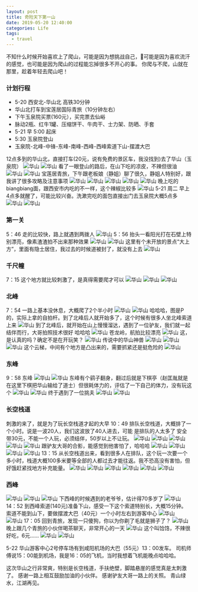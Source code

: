 ```yaml
---
layout: post
title: 奇险天下第一山
date: 2019-05-20 12:40:00
categories: Life
tags:
  - travel
---
```


不知什么时候开始喜欢上了爬山，可能是因为想挑战自己，可能是因为喜欢流汗的感觉，也可能是因为爬山的过程能忘掉很多不开心的事。
你爬与不爬，山就在那里，趁着年轻去爬山吧！

<!--more-->

### 计划行程
* 5-20 西安北-华山北 高铁30分钟
* 华山北打车到宝莲居国际青旅（10分钟左右）
* 下午玉泉院买票(160元），买完票去仙峪
* 脉动2瓶、红牛1罐、压缩饼干、牛肉干、士力架、防晒、手套
* 5-21 早 5:00 起床
* 5:30 玉泉院登山
* 玉泉院-北峰-中锋-东峰-南峰-西峰-西峰索道下山-摆渡大巴

12点多到的华山北，直接打车(20元，说有免费的景区车，我没找到)去了华山（玉泉院）
![华山][1]
![华山][2]
看了一眼登山的路后，在山下吃的凉皮，不辣但很油
![华山][3]
![华山][4]
宝莲居青旅，下午跟老板娘（静姐）聊了很久，静姐人特别好，跟我讲了很多攻略及注意事项
![华山][5]
![华山][6]
![华山][7]
![华山][8]
![华山][9]
晚上吃的biangbiang面，跟西安市内吃的不一样，这个辣椒比较多
![华山][10]
5-21 周二 早上4点多就醒了，可能比较兴奋。洗漱完吃的面包直接出门去玉泉院大概5点多
![华山][11]
![华山][12]

### 第一关
5：46 走的比较快，路上就遇到两拨人
![华山][13]
5：56 抬头一看阳光打在石壁上特别漂亮，像素渣渣拍不出来那种效果
![华山][14]
![华山][15]
这里有个未开放的景点“大上方”，里面有隐士居住，我过去的时候道被封了，就没有上去
![华山][16]

### 千尺幢
7：15 这个地方就比较刺激了，是真得需要爬才可以
![华山][17]
![华山][18]
![华山][19]

### 北峰
7：54 一路上基本没休息，大概爬了2个半小时
![华山][20]
![华山][21]
哈哈哈，图是P的，实际上拿的自拍杆。到了北峰后人就开始多了，这个时候有很多人坐北峰索道上来
![华山][22]
到了北峰后，就开始在山上慢慢溜达，遇到了一位驴友，我们就一起结伴而行，大哥拍照技术很好 哈哈哈
![华山][23]
苍龙岭，航拍比较漂亮
![华山][24]
这，是认真的吗？确定不是在开玩笑？
![华山][25]
传说中的华山神兽
![华山][26]
![华山][27]
![华山][28]
这个云梯，中间有个地方是凸出来的，需要抓紧还是挺危险的
![华山][29]

### 东峰
9：58 东峰
![华山][30]
![华山][31]
东峰有个鹞子翻身，翻过后就是下棋亭（赵匡胤就是在这里下棋把华山输给了道士）但很耗体力的，评估了一下自己的体力，没有玩这个
![华山][32]
![华山][33]
终于遇到了一位挑夫
![华山][34]
![华山][35]

### 长空栈道
刺激的来了，就是为了玩长空栈道才起的大早
10：49 排队长空栈道，大概排了一个小时。说是一波20人，我们这波放了40人进去，可能
是排队的人太多了
安全带30元，不能一个人玩，必须结伴，50岁以上不让玩。
![华山][36]
![华山][37]
![华山][38]
![华山][39]
![华山][40]
跟驴友大哥的合影，能感觉到他害怕了，哈哈哈
![华山][41]
![华山][42]
![华山][43]
![华山][44]
13：15 从长空栈道出来，看到很多人在排队，这个玩一次要一个多小时，栈道大概100多米要等全部的人都过去才能往返。我不恐高没有害怕，但好饿赶紧找地方补充能量。
![华山][45]
![华山][46]
![华山][47]
![华山][48]
![华山][49]
![华山][50]

### 西峰
![华山][51]
![华山][52]
![华山][53]
下西峰的时候遇到的老爷爷，估计得70多岁了
![华山][54]
14：52 到西峰索道(140元)准备下山，感受一下这个索道特别长，大概15分钟。
索道不能到山下，要做摆渡大巴（40元）一个小时左右到游客中心
![华山][55]
![华山][56]
17：05 回到青旅，发现一只傻狗，你以为你剃了毛就是狮子了？
![华山][57]
晚上跟几个青旅的小伙伴喝茶聊天，非常开心的一天
![华山][58]
这个叫饸饹，不辣很好吃，6元……
![华山][59]
![华山][60]

5-22
华山游客中心2号停车场有到咸阳机场的大巴（55元）13：00发车。
司机师傅说15：00能到机场，我是16：05的飞机，当时我想着飞机能晚点哈哈哈。

这次华山之行非常爽，特别是长空栈道，手扶绝壁，脚踏悬崖的感觉真是太刺激了。
感谢一路上相互鼓励加油的小伙伴。
感谢驴友大哥一路上的关照。
青山绿水，江湖再见。


[1]:/images/life/huashan/1.jpeg
[2]:/images/life/huashan/2.jpeg
[3]:/images/life/huashan/3.jpeg
[4]:/images/life/huashan/4.jpeg
[5]:/images/life/huashan/5.jpeg
[6]:/images/life/huashan/6.jpeg
[7]:/images/life/huashan/7.jpeg
[8]:/images/life/huashan/8.jpeg
[9]:/images/life/huashan/9.jpeg
[10]:/images/life/huashan/10.jpeg
[11]:/images/life/huashan/11.jpeg
[12]:/images/life/huashan/12.jpeg
[13]:/images/life/huashan/13.jpeg
[14]:/images/life/huashan/14.jpeg
[15]:/images/life/huashan/15.jpeg
[16]:/images/life/huashan/16.jpeg
[17]:/images/life/huashan/17.jpeg
[18]:/images/life/huashan/18.jpeg
[19]:/images/life/huashan/19.jpeg
[20]:/images/life/huashan/20.jpeg
[21]:/images/life/huashan/21.jpeg
[22]:/images/life/huashan/22.jpg
[23]:/images/life/huashan/23.jpg
[24]:/images/life/huashan/24.jpeg
[25]:/images/life/huashan/25.jpeg
[26]:/images/life/huashan/26.jpeg
[27]:/images/life/huashan/27.jpeg
[28]:/images/life/huashan/28.jpeg
[29]:/images/life/huashan/29.jpeg
[30]:/images/life/huashan/30.jpeg
[31]:/images/life/huashan/31.jpeg
[32]:/images/life/huashan/32.jpeg
[33]:/images/life/huashan/33.jpeg
[34]:/images/life/huashan/34.jpeg
[35]:/images/life/huashan/35.jpeg
[36]:/images/life/huashan/36.jpeg
[37]:/images/life/huashan/37.jpeg
[38]:/images/life/huashan/38.jpeg
[39]:/images/life/huashan/39.jpeg
[40]:/images/life/huashan/40.jpeg
[41]:/images/life/huashan/41.jpg
[42]:/images/life/huashan/42.jpeg
[43]:/images/life/huashan/43.jpeg
[44]:/images/life/huashan/44.jpeg
[45]:/images/life/huashan/45.jpeg
[46]:/images/life/huashan/46.jpeg
[47]:/images/life/huashan/47.jpeg
[48]:/images/life/huashan/48.jpeg
[49]:/images/life/huashan/49.jpeg
[50]:/images/life/huashan/50.jpeg
[51]:/images/life/huashan/51.jpeg
[52]:/images/life/huashan/52.jpeg
[53]:/images/life/huashan/53.jpeg
[54]:/images/life/huashan/54.jpeg
[55]:/images/life/huashan/55.jpeg
[56]:/images/life/huashan/56.jpeg
[57]:/images/life/huashan/57.jpeg
[58]:/images/life/huashan/58.jpeg
[59]:/images/life/huashan/59.jpeg
[60]:/images/life/huashan/60.jpeg